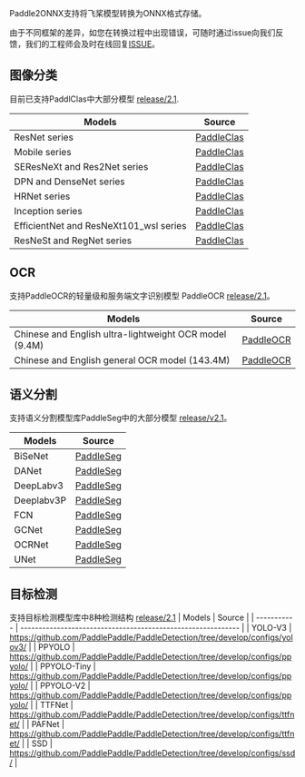 Paddle2ONNX支持将飞桨模型转换为ONNX格式存储。

由于不同框架的差异，如您在转换过程中出现错误，可随时通过issue向我们反馈，我们的工程师会及时在线回复[ISSUE](https://github.com/PaddlePaddle/paddle-onnx/issues/new)。


## 图像分类

目前已支持PaddlClas中大部分模型  [release/2.1](https://github.com/PaddlePaddle/PaddleClas/tree/release/2.1).

|Models | Source |  
|---|---|
| ResNet series| [PaddleClas](https://github.com/PaddlePaddle/PaddleClas/tree/release/2.1#ResNet_and_Vd_series)|
| Mobile series | [PaddleClas](https://github.com/PaddlePaddle/PaddleClas/tree/release/2.1#Mobile_series)|
| SEResNeXt and Res2Net series | [PaddleClas](https://github.com/PaddlePaddle/PaddleClas/tree/release/2.1#SEResNeXt_and_Res2Net_series)|
| DPN and DenseNet series |[PaddleClas](https://github.com/PaddlePaddle/PaddleClas/tree/release/2.1#DPN_and_DenseNet_series)|
| HRNet series |[PaddleClas](https://github.com/PaddlePaddle/PaddleClas/tree/release/2.1#HRNet_series)|
| Inception series |[PaddleClas](https://github.com/PaddlePaddle/PaddleClas/tree/release/2.1#Inception_series)|
| EfficientNet and ResNeXt101_wsl series |[PaddleClas](https://github.com/PaddlePaddle/PaddleClas/tree/release/2.1#EfficientNet_and_ResNeXt101_wsl_series)|
| ResNeSt and RegNet series |[PaddleClas](https://github.com/PaddlePaddle/PaddleClas/tree/release/2.1#ResNeSt_and_RegNet_series)|


## OCR
支持PaddleOCR的轻量级和服务端文字识别模型 PaddleOCR [release/2.1](https://github.com/PaddlePaddle/PaddleOCR/tree/release/2.1)。

| Models | Source |
|-------|--------|
|Chinese and English ultra-lightweight OCR model (9.4M) |[PaddleOCR](https://github.com/PaddlePaddle/PaddleOCR#pp-ocr-20-series-model-listupdate-on-dec-15) |
|Chinese and English general OCR model (143.4M)|[PaddleOCR](https://github.com/PaddlePaddle/PaddleOCR#pp-ocr-20-series-model-listupdate-on-dec-15) |

## 语义分割
支持语义分割模型库PaddleSeg中的大部分模型 [release/v2.1](https://github.com/PaddlePaddle/PaddleSeg/tree/release/2.1)。

| Models | Source |
|-------|--------|
|BiSeNet|[PaddleSeg](https://github.com/PaddlePaddle/PaddleSeg/tree/release/v2.1/configs/bisenet) |
|DANet|[PaddleSeg](https://github.com/PaddlePaddle/PaddleSeg/blob/release/v2.1/configs/danet) |
|DeepLabv3|[PaddleSeg](https://github.com/PaddlePaddle/PaddleSeg/blob/release/v2.1/configs/deeplabv3) |
|Deeplabv3P |[PaddleSeg](https://github.com/PaddlePaddle/PaddleSeg/blob/release/v2.1/configs/deeplabv3p) |
|FCN|[PaddleSeg](https://github.com/PaddlePaddle/PaddleSeg/blob/release/v2.1/configs/fcn) |
|GCNet|[PaddleSeg](https://github.com/PaddlePaddle/PaddleSeg/blob/release/v2.1/configs/gcnet) |
|OCRNet|[PaddleSeg](https://github.com/PaddlePaddle/PaddleSeg/blob/release/v2.1/configs/ocrnet) |
|UNet|[PaddleSeg](https://github.com/PaddlePaddle/PaddleSeg/blob/release/v2.1/configs/unet) |

## 目标检测
支持目标检测模型库中8种检测结构 [release/2.1](https://github.com/PaddlePaddle/PaddleDetection/tree/release/2.1)
| Models      | Source                                                       |
| ----------- | ------------------------------------------------------------ |
| YOLO-V3     | https://github.com/PaddlePaddle/PaddleDetection/tree/develop/configs/yolov3/ |
| PPYOLO      | https://github.com/PaddlePaddle/PaddleDetection/tree/develop/configs/ppyolo/ |
| PPYOLO-Tiny | https://github.com/PaddlePaddle/PaddleDetection/tree/develop/configs/ppyolo/ |
| PPYOLO-V2   | https://github.com/PaddlePaddle/PaddleDetection/tree/develop/configs/ppyolo/ |
| TTFNet      | https://github.com/PaddlePaddle/PaddleDetection/tree/develop/configs/ttfnet/ |
| PAFNet      | https://github.com/PaddlePaddle/PaddleDetection/tree/develop/configs/ttfnet/ |
| SSD         | https://github.com/PaddlePaddle/PaddleDetection/tree/develop/configs/ssd/ |
